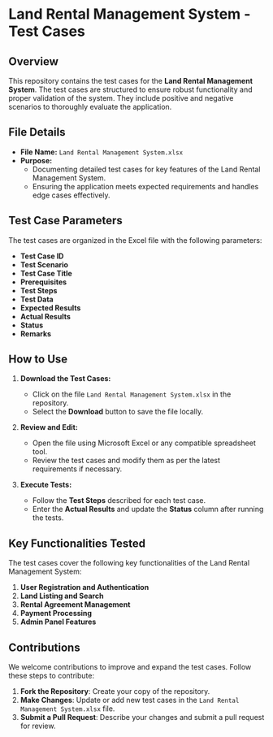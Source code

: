 # Land Rental Management System - Test Cases

## Overview

This repository contains the test cases for the **Land Rental Management System**. The test cases are structured to ensure robust functionality and proper validation of the system. They include positive and negative scenarios to thoroughly evaluate the application.

## File Details

- **File Name:** `Land Rental Management System.xlsx`
- **Purpose:** 
  - Documenting detailed test cases for key features of the Land Rental Management System.
  - Ensuring the application meets expected requirements and handles edge cases effectively.

## Test Case Parameters

The test cases are organized in the Excel file with the following parameters:

- **Test Case ID**  
- **Test Scenario**  
- **Test Case Title**  
- **Prerequisites**  
- **Test Steps**  
- **Test Data**  
- **Expected Results**  
- **Actual Results**  
- **Status**  
- **Remarks**  

## How to Use

1. **Download the Test Cases:**
   - Click on the file `Land Rental Management System.xlsx` in the repository.
   - Select the **Download** button to save the file locally.

2. **Review and Edit:**
   - Open the file using Microsoft Excel or any compatible spreadsheet tool.
   - Review the test cases and modify them as per the latest requirements if necessary.

3. **Execute Tests:**
   - Follow the **Test Steps** described for each test case.
   - Enter the **Actual Results** and update the **Status** column after running the tests.

## Key Functionalities Tested

The test cases cover the following key functionalities of the Land Rental Management System:

1. **User Registration and Authentication**
2. **Land Listing and Search**
3. **Rental Agreement Management**
4. **Payment Processing**
5. **Admin Panel Features**

## Contributions

We welcome contributions to improve and expand the test cases. Follow these steps to contribute:

1. **Fork the Repository**: Create your copy of the repository.
2. **Make Changes**: Update or add new test cases in the `Land Rental Management System.xlsx` file.
3. **Submit a Pull Request**: Describe your changes and submit a pull request for review.

